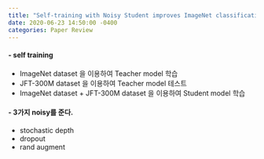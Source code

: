 ```yaml
---
title: "Self-training with Noisy Student improves ImageNet classification"
date: 2020-06-23 14:50:00 -0400
categories: Paper Review
---
```


#### - self training  
 - ImageNet dataset 을 이용하여 Teacher model 학습
 - JFT-300M dataset 을 이용하여 Teacher model 테스트
 - ImageNet dataset + JFT-300M dataset 을 이용하여 Student model 학습
#### - 3가지 noisy를 준다. 
 - stochastic depth
 - dropout
 - rand augment
